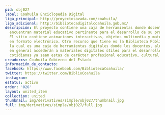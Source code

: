 ```yaml
---
pid: obj027
label: Coahuila Enciclopedia Digital
liga_principal: http://proyectosavada.com/coahuila/
liga_adicional: http://bibliotecadigitalcoahuila.gob.mx/
descripción: El proyecto contiene una caja de herramientas donde docentes y alumnos
  encuentran material educativo pertinente para el desarrollo de su práctica educativa.
  El sitio contiene animaciones interactivas, objetos multimedia y material bibliográfico
  en formato electrónico. Otro recurso que tiene es la Biblioteca Pública Virtual,
  la cual es una caja de herramientas digitales donde los docentes, alumnos y público
  en general accederán a materiales digitales útiles para el desarrollo de sus actividades
  cotidianas ya sean estas de carácter profesional educativo, cultural o personal.
creadorxs: Coahuila Gobierno del Estado
información_de_contacto: 
facebook: https://www.facebook.com/BibliotecaCoahuila/
twitter: https://twitter.com/BiblioCoahuila
instagram: 
estatus: activo
order: '026'
layout: united_item
collection: united
thumbnail: img/derivatives/simple/obj027/thumbnail.jpg
full: img/derivatives/simple/obj027/full.jpg
---
```

